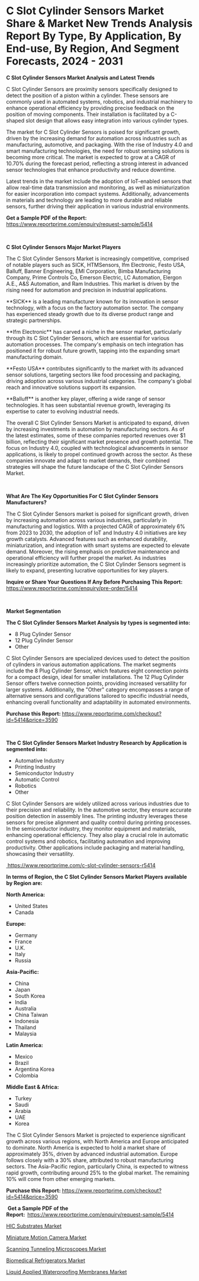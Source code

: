<p><h1>C Slot Cylinder Sensors Market Share & Market New Trends Analysis Report By Type, By Application, By End-use, By Region, And Segment Forecasts, 2024 - 2031</h1></p><p><strong>C Slot Cylinder Sensors Market Analysis and Latest Trends</strong></p>
<p><p>C Slot Cylinder Sensors are proximity sensors specifically designed to detect the position of a piston within a cylinder. These sensors are commonly used in automated systems, robotics, and industrial machinery to enhance operational efficiency by providing precise feedback on the position of moving components. Their installation is facilitated by a C-shaped slot design that allows easy integration into various cylinder types.</p><p>The market for C Slot Cylinder Sensors is poised for significant growth, driven by the increasing demand for automation across industries such as manufacturing, automotive, and packaging. With the rise of Industry 4.0 and smart manufacturing technologies, the need for robust sensing solutions is becoming more critical. The market is expected to grow at a CAGR of 10.70% during the forecast period, reflecting a strong interest in advanced sensor technologies that enhance productivity and reduce downtime.</p><p>Latest trends in the market include the adoption of IoT-enabled sensors that allow real-time data transmission and monitoring, as well as miniaturization for easier incorporation into compact systems. Additionally, advancements in materials and technology are leading to more durable and reliable sensors, further driving their application in various industrial environments.</p></p>
<p><strong>Get a Sample PDF of the Report:&nbsp;</strong> <a href="https://www.reportprime.com/enquiry/request-sample/5414">https://www.reportprime.com/enquiry/request-sample/5414</a></p>
<p>&nbsp;</p>
<p><strong>C Slot Cylinder Sensors Major Market Players</strong></p>
<p><p>The C Slot Cylinder Sensors Market is increasingly competitive, comprised of notable players such as SICK, HTMSensors, Ifm Electronic, Festo USA, Balluff, Banner Engineering, EMI Corporation, Bimba Manufacturing Company, Prime Controls Co, Emerson Electric, LC Automation, Elergon A.E., A&S Automation, and Ram Industries. This market is driven by the rising need for automation and precision in industrial applications.</p><p>**SICK** is a leading manufacturer known for its innovation in sensor technology, with a focus on the factory automation sector. The company has experienced steady growth due to its diverse product range and strategic partnerships. </p><p>**Ifm Electronic** has carved a niche in the sensor market, particularly through its C Slot Cylinder Sensors, which are essential for various automation processes. The company's emphasis on tech integration has positioned it for robust future growth, tapping into the expanding smart manufacturing domain.</p><p>**Festo USA** contributes significantly to the market with its advanced sensor solutions, targeting sectors like food processing and packaging, driving adoption across various industrial categories. The company's global reach and innovative solutions support its expansion.</p><p>**Balluff** is another key player, offering a wide range of sensor technologies. It has seen substantial revenue growth, leveraging its expertise to cater to evolving industrial needs.</p><p>The overall C Slot Cylinder Sensors Market is anticipated to expand, driven by increasing investments in automation by manufacturing sectors. As of the latest estimates, some of these companies reported revenues over $1 billion, reflecting their significant market presence and growth potential. The focus on Industry 4.0, coupled with technological advancements in sensor applications, is likely to propel continued growth across the sector. As these companies innovate and adapt to market demands, their combined strategies will shape the future landscape of the C Slot Cylinder Sensors Market.</p></p>
<p>&nbsp;</p>
<p><strong>What Are The Key Opportunities For C Slot Cylinder Sensors Manufacturers?</strong></p>
<p><p>The C Slot Cylinder Sensors market is poised for significant growth, driven by increasing automation across various industries, particularly in manufacturing and logistics. With a projected CAGR of approximately 6% from 2023 to 2030, the adoption of IoT and Industry 4.0 initiatives are key growth catalysts. Advanced features such as enhanced durability, miniaturization, and integration with smart systems are expected to elevate demand. Moreover, the rising emphasis on predictive maintenance and operational efficiency will further propel the market. As industries increasingly prioritize automation, the C Slot Cylinder Sensors segment is likely to expand, presenting lucrative opportunities for key players.</p></p>
<p><strong>Inquire or Share Your Questions If Any Before Purchasing This Report:</strong> <a href="https://www.reportprime.com/enquiry/pre-order/5414">https://www.reportprime.com/enquiry/pre-order/5414</a></p>
<p>&nbsp;</p>
<p><strong>Market Segmentation</strong></p>
<p><strong>The C Slot Cylinder Sensors Market Analysis by types is segmented into:</strong></p>
<p><ul><li>8 Plug Cylinder Sensor</li><li>12 Plug Cylinder Sensor</li><li>Other</li></ul></p>
<p><p>C Slot Cylinder Sensors are specialized devices used to detect the position of cylinders in various automation applications. The market segments include the 8 Plug Cylinder Sensor, which features eight connection points for a compact design, ideal for smaller installations. The 12 Plug Cylinder Sensor offers twelve connection points, providing increased versatility for larger systems. Additionally, the "Other" category encompasses a range of alternative sensors and configurations tailored to specific industrial needs, enhancing overall functionality and adaptability in automated environments.</p></p>
<p><strong>Purchase this Report:&nbsp;</strong><a href="https://www.reportprime.com/checkout?id=5414&price=3590">https://www.reportprime.com/checkout?id=5414&price=3590</a></p>
<p>&nbsp;</p>
<p><strong>The C Slot Cylinder Sensors Market Industry Research by Application is segmented into:</strong></p>
<p><ul><li>Automative Industry</li><li>Printing Industry</li><li>Semiconductor Industry</li><li>Automatic Control</li><li>Robotics</li><li>Other</li></ul></p>
<p><p>C Slot Cylinder Sensors are widely utilized across various industries due to their precision and reliability. In the automotive sector, they ensure accurate position detection in assembly lines. The printing industry leverages these sensors for precise alignment and quality control during printing processes. In the semiconductor industry, they monitor equipment and materials, enhancing operational efficiency. They also play a crucial role in automatic control systems and robotics, facilitating automation and improving productivity. Other applications include packaging and material handling, showcasing their versatility.</p></p>
<p><a href="https://www.reportprime.com/c-slot-cylinder-sensors-r5414">&nbsp;https://www.reportprime.com/c-slot-cylinder-sensors-r5414</a></p>
<p><strong>In terms of Region, the C Slot Cylinder Sensors Market Players available by Region are:</strong></p>
<p>
    <p> <strong> North America: </strong>
        <ul>
            <li>United States</li>
            <li>Canada</li>
        </ul>
        </p> 
    <p> <strong> Europe: </strong>
        <ul>
            <li>Germany</li>
            <li>France</li>
            <li>U.K.</li>
            <li>Italy</li>
            <li>Russia</li>
        </ul>
        </p> 
    <p> <strong> Asia-Pacific: </strong>
        <ul>
            <li>China</li>
            <li>Japan</li>
            <li>South Korea</li>
            <li>India</li>
            <li>Australia</li>
            <li>China Taiwan</li>
            <li>Indonesia</li>
            <li>Thailand</li>
            <li>Malaysia</li>
        </ul>
        </p> 
    <p> <strong> Latin America: </strong>
        <ul>
            <li>Mexico</li>
            <li>Brazil</li>
            <li>Argentina Korea</li>
            <li>Colombia</li>
        </ul>
        </p> 
    <p> <strong> Middle East & Africa: </strong>
        <ul>
            <li>Turkey</li>
            <li>Saudi</li>
            <li>Arabia</li>
            <li>UAE</li>
            <li>Korea</li>
        </ul>
    </p>
    </p>
<p><p>The C Slot Cylinder Sensors Market is projected to experience significant growth across various regions, with North America and Europe anticipated to dominate. North America is expected to hold a market share of approximately 35%, driven by advanced industrial automation. Europe follows closely with a 30% share, attributed to robust manufacturing sectors. The Asia-Pacific region, particularly China, is expected to witness rapid growth, contributing around 25% to the global market. The remaining 10% will come from other emerging markets.</p></p>
<p><strong>Purchase this Report: </strong><a href="https://www.reportprime.com/checkout?id=5414&price=3590">https://www.reportprime.com/checkout?id=5414&price=3590</a></p>
<p>&nbsp;<strong>Get a Sample PDF of the Report:&nbsp;&nbsp;</strong><a href="https://www.reportprime.com/enquiry/request-sample/5414">https://www.reportprime.com/enquiry/request-sample/5414</a></p>
<p><strong></strong></p>
<p><p><a href="https://github.com/Chiragrp22/Market-Research-Report-List-6/blob/main/hic-substrates-market.md">HIC Substrates Market</a></p><p><a href="https://github.com/MarciaRunte/Market-Research-Report-List-1/blob/main/miniature-motion-camera-market.md">Miniature Motion Camera Market</a></p><p><a href="https://www.linkedin.com/pulse/deep-dive-scanning-tunneling-microscopes-market-itstrends-dnwxc?trackingId=JTRJGHqbQ4uov0B%2FaunzbQ%3D%3D">Scanning Tunneling Microscopes Market</a></p><p><a href="https://www.linkedin.com/pulse/global-biomedical-refrigerators-market-analysis-trends-jlidc?trackingId=icUEqyPkQbO6WD4x95GzQA%3D%3D">Biomedical Refrigerators Market</a></p><p><a href="https://issuu.com/reportprime-2/docs/liquid-applied-waterproofing-membra_251ad9db8feb25">Liquid Applied Waterproofing Membranes Market</a></p></p>